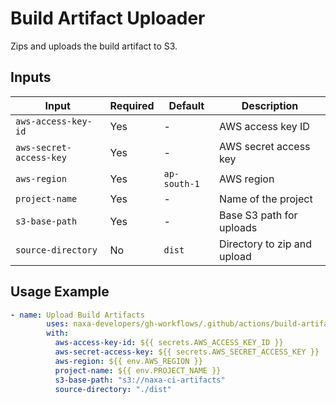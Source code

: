 # Build Artifact Uploader

Zips and uploads the build artifact to S3.

## Inputs

| Input | Required | Default | Description |
|-------|----------|---------|-------------|
| `aws-access-key-id` | Yes | - | AWS access key ID |
| `aws-secret-access-key` | Yes | - | AWS secret access key |
| `aws-region` | Yes | `ap-south-1` | AWS region |
| `project-name` | Yes | - | Name of the project |
| `s3-base-path` | Yes | - | Base S3 path for uploads |
| `source-directory` | No | `dist` | Directory to zip and upload |

## Usage Example

```yaml
- name: Upload Build Artifacts
        uses: naxa-developers/gh-workflows/.github/actions/build-artifact-uploader@artifact_uploader/v1.0.1
        with:
          aws-access-key-id: ${{ secrets.AWS_ACCESS_KEY_ID }}
          aws-secret-access-key: ${{ secrets.AWS_SECRET_ACCESS_KEY }}
          aws-region: ${{ env.AWS_REGION }}
          project-name: ${{ env.PROJECT_NAME }}
          s3-base-path: "s3://naxa-ci-artifacts"
          source-directory: "./dist"
```